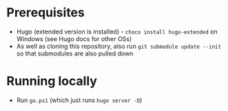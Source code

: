 # Prerequisites

* Hugo (extended version is installed) - `choco install hugo-extended` on Windows (see Hugo docs for other OSs)
* As well as cloning this repository, also run `git submodule update --init` so that submodules are also pulled down

# Running locally

* Run `go.ps1` (which just runs `hugo server -D`)


